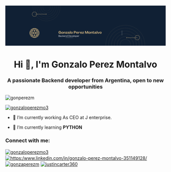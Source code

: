 [![MasterHead](https://github.com/gonperezm/gonperezm/blob/main/banner.png)]()

<h1 align="center">Hi 👋, I'm Gonzalo Perez Montalvo</h1>
<h3 align="center">A passionate Backend developer from Argentina, open to new opportunities </h3>

<p align="left"> <img src="https://komarev.com/ghpvc/?username=gonperezm&label=Profile%20views&color=0e75b6&style=flat" alt="gonperezm" /> </p>

<p align="left"> <a href="https://twitter.com/gonzaloperezmo3" target="blank"><img src="https://img.shields.io/twitter/follow/gonzaloperezmo3?logo=twitter&style=for-the-badge" alt="gonzaloperezmo3" /></a> </p>

- 🔭 I’m currently working As CEO at J enterprise.

- 🌱 I’m currently learning **PYTHON**

<h3 align="left">Connect with me:</h3>
<p align="left">
<a href="https://twitter.com/gonzaloperezmo3" target="blank"><img align="center" src="https://raw.githubusercontent.com/rahuldkjain/github-profile-readme-generator/master/src/images/icons/Social/twitter.svg" alt="gonzaloperezmo3" height="30" width="40" /></a>
<a href="https:/www.linkedin.com/in/gonzalo-perez-montalvo-351149128/" target="blank"><img align="center" src="https://raw.githubusercontent.com/rahuldkjain/github-profile-readme-generator/master/src/images/icons/Social/linked-in-alt.svg" alt="https:/www.linkedin.com/in/gonzalo-perez-montalvo-351149128/" height="30" width="40" /></a>
<a href="https://instagram.com/gonzaperezm" target="blank"><img align="center" src="https://raw.githubusercontent.com/rahuldkjain/github-profile-readme-generator/master/src/images/icons/Social/instagram.svg" alt="gonzaperezm" height="30" width="40" /></a>
<a href="https://www.youtube.com/c/justincarter360" target="blank"><img align="center" src="https://raw.githubusercontent.com/rahuldkjain/github-profile-readme-generator/master/src/images/icons/Social/youtube.svg" alt="justincarter360" height="30" width="40" /></a>
</p>

